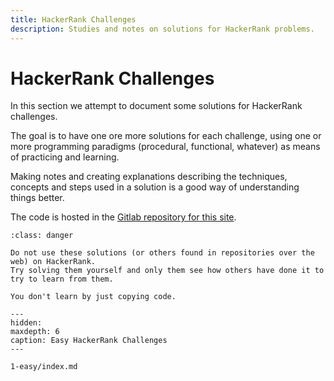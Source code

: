 ```yaml
---
title: HackerRank Challenges
description: Studies and notes on solutions for HackerRank problems.
---
```


# HackerRank Challenges

In this section we attempt to document some solutions for HackerRank challenges.

The goal is to have one ore more solutions for each challenge, using one or more programming paradigms (procedural, functional, whatever) as means of practicing and learning.

Making notes and creating explanations describing the techniques, concepts and steps used in a solution is a good way of understanding things better.

The code is hosted in the [Gitlab repository for this site](https://gitlab.com/devhowto/Dev-How-To).

```{admonition} About these solutions and explanations
:class: danger

Do not use these solutions (or others found in repositories over the web) on HackerRank.
Try solving them yourself and only them see how others have done it to try to learn from them.

You don't learn by just copying code.
```

```{toctree}
---
hidden:
maxdepth: 6
caption: Easy HackerRank Challenges
---

1-easy/index.md
```
